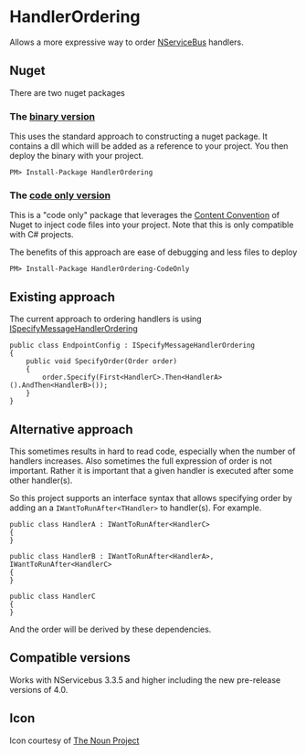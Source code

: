 HandlerOrdering
===============

Allows a more expressive way to order [NServiceBus](http://nservicebus.com/) handlers.


## Nuget

There are two nuget packages

### The [binary version](http://nuget.org/packages/HandlerOrdering/)

This uses the standard approach to constructing a nuget package. It contains a dll which will be added as a reference to your project. You then deploy the binary with your project.

    PM> Install-Package HandlerOrdering

### The [code only version](http://nuget.org/packages/HandlerOrdering-CodeOnly/)

This is a "code only" package that leverages the [Content Convention](http://docs.nuget.org/docs/creating-packages/creating-and-publishing-a-package#From_a_convention_based_working_directory) of Nuget to inject code files into your project. Note that this is only compatible with C# projects. 

The benefits of this approach are ease of debugging and less files to deploy

    PM> Install-Package HandlerOrdering-CodeOnly

## Existing approach

The current approach to ordering handlers is using [ISpecifyMessageHandlerOrdering](http://support.nservicebus.com/customer/portal/articles/862397-how-do-i-specify-the-order-in-which-handlers-are-invoked)


    public class EndpointConfig : ISpecifyMessageHandlerOrdering
    {
        public void SpecifyOrder(Order order)
        {
            order.Specify(First<HandlerC>.Then<HandlerA>().AndThen<HandlerB>());
        }
    }

## Alternative approach

This sometimes results in hard to read code, especially when the number of handlers increases. Also sometimes the full expression of order is not important. Rather it is important that a given handler is executed after some other handler(s).

So this project supports an interface syntax that allows specifying order by adding an a `IWantToRunAfter<THandler>` to  handler(s). For example.

    public class HandlerA : IWantToRunAfter<HandlerC>
    {
    }

    public class HandlerB : IWantToRunAfter<HandlerA>, IWantToRunAfter<HandlerC>
    {
    }

    public class HandlerC
    {
    }

And the order will be derived by these dependencies.

## Compatible versions

Works with NServicebus 3.3.5 and higher including the new pre-release versions of 4.0.

## Icon

Icon courtesy of [The Noun Project](http://thenounproject.com)



 

